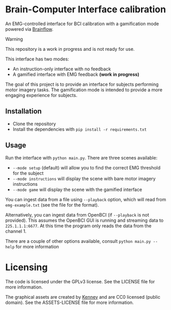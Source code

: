 # Brain-Computer Interface calibration

An EMG-controlled interface for BCI calibration with a gamification mode powered via [Brainflow](https://brainflow.org/).

> [!WARNING]  
> This repository is a work in progress and is not ready for use.

This interface has two modes:
* An instruction-only interface with no feedback
* A gamified interface with EMG feedback **(work in progress)**

The goal of this project is to provide an interface for subjects performing motor imagery tasks. The gamification mode is intended to provide a more engaging experience for subjects.

## Installation

* Clone the repository
* Install the dependencies with `pip install -r requirements.txt`

## Usage
Run the interface with `python main.py`. There are three scenes available:
  * `--mode setup` (default) will allow you to find the correct EMG threshold for the subject
  * `--mode instructions` will display the scene with bare motor imagery instructions
  * `--mode game` will display the scene with the gamified interface

You can ingest data from a file using `--playback` option, which will read from `emg-example.txt` (see the file for the format).

Alternatively, you can ingest data from OpenBCI (if `--playback` is not provided). This assumes the OpenBCI GUI is running and streaming data to `225.1.1.1:6677`. At this time the program only reads the data from the channel 1.

There are a couple of other options available, consult `python main.py --help` for more information

# Licensing

The code is licensed under the GPLv3 license. See the LICENSE file for more information.

The graphical assets are created by [Kenney](https://kenney.nl) and are CC0 licensed (public domain). See the ASSETS-LICENSE file for more information.
